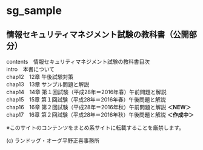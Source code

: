 # sg_sample
情報セキュリティマネジメント試験の教科書（公開部分）
---
contents　情報セキュリティマネジメント試験の教科書目次  
intro　本書について  
chap12　12章 午後試験対策  
chap13　13章 サンプル問題と解説  
chap14　14章 第１回試験（平成28年＝2016年春）午前問題と解説  
chap15　15章 第１回試験（平成28年＝2016年春）午後問題と解説  
chap16　16章 第２回試験（平成28年＝2016年秋）午前問題と解説 **＜NEW＞**  
chap17　16章 第２回試験（平成28年＝2016年秋）午後問題と解説 **＜作成中＞**

※このサイトのコンテンツをまとめ系サイトに転載することを厳禁します。

(c) ランドッグ・オーグ平野正喜事務所
